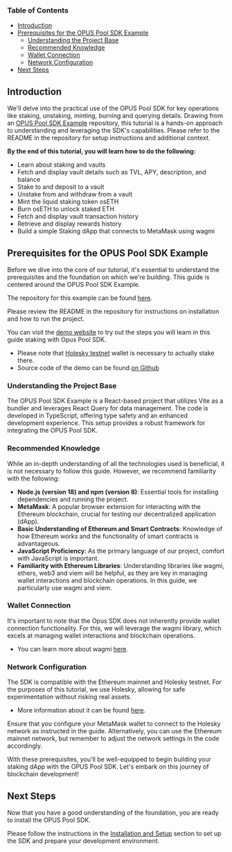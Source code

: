 ### Table of Contents
-   [Introduction](#introduction)
-   [Prerequisites for the OPUS Pool SDK Example](#prerequisites-for-the-opus-pool-sdk-example)
    -   [Understanding the Project Base](#understanding-the-project-base)
    -   [Recommended Knowledge](#recommended-knowledge)
    -   [Wallet Connection](#wallet-connection)
    -   [Network Configuration](#network-configuration)
-   [Next Steps](#next-steps)

## Introduction

We'll delve into the practical use of the OPUS Pool SDK for key operations like staking, unstaking, minting, burning and querying details. Drawing from an [OPUS Pool SDK Example][opus-pool-example] repository, this tutorial is a hands-on approach to understanding and leveraging the SDK's capabilities.
Please refer to the README in the repository for setup instructions and additional context.

**By the end of this tutorial, you will learn how to do the following:**

-   Learn about staking and vaults
-   Fetch and display vault details such as TVL, APY, description, and balance
-   Stake to and deposit to a vault
-   Unstake from and withdraw from a vault
-   Mint the liquid staking token osETH
-   Burn osETH to unlock staked ETH
-   Fetch and display vault transaction history
-   Retrieve and display rewards history
-   Build a simple Staking dApp that connects to MetaMask using wagmi

## Prerequisites for the OPUS Pool SDK Example

Before we dive into the core of our tutorial, it's essential to understand the prerequisites and the foundation on which we're building. This guide is centered around the OPUS Pool SDK Example. 

The repository for this example can be found [here][opus-pool-example]. 

Please review the README in the repository for instructions on installation and how to run the project. 

You can visit the [demo website](https://chorusone.github.io/opus-pool-demo/) to try out the steps you will learn in this guide staking with Opus Pool SDK. 
-   Please note that [Holesky testnet](https://github.com/eth-clients/holesky) wallet is necessary to actually stake there.
-   Source code of the demo can be found [on Github](https://github.com/chorusOne/opus-pool-demo)

### Understanding the Project Base

The OPUS Pool SDK Example is a React-based project that utilizes Vite as a bundler and leverages React Query for data management. The code is developed in TypeScript, offering type safety and an enhanced development experience. This setup provides a robust framework for integrating the OPUS Pool SDK.

### Recommended Knowledge

While an in-depth understanding of all the technologies used is beneficial, it is not necessary to follow this guide. However, we recommend familiarity with the following:

-   **Node.js (version 18) and npm (version 8)**: Essential tools for installing dependencies and running the project.
-   **MetaMask**: A popular browser extension for interacting with the Ethereum blockchain, crucial for testing our decentralized application (dApp).
-   **Basic Understanding of Ethereum and Smart Contracts**: Knowledge of how Ethereum works and the functionality of smart contracts is advantageous.
-   **JavaScript Proficiency**: As the primary language of our project, comfort with JavaScript is important.
-   **Familiarity with Ethereum Libraries**: Understanding libraries like wagmi, ethers, web3 and viem will be helpful, as they are key in managing wallet interactions and blockchain operations. In this guide, we particularly use wagmi and viem.

### Wallet Connection

It's important to note that the Opus SDK does not inherently provide wallet connection functionality. For this, we will leverage the wagmi library, which excels at managing wallet interactions and blockchain operations. 
-   You can learn more about wagmi [here][wagmi].

### Network Configuration

The SDK is compatible with the Ethereum mainnet and Holesky testnet. For the purposes of this tutorial, we use Holesky, allowing for safe experimentation without risking real assets. 
-   More information about it can be found [here][holesky]. 

Ensure that you configure your MetaMask wallet to connect to the Holesky network as instructed in the guide. Alternatively, you can use the Ethereum mainnet network, but remember to adjust the network settings in the code accordingly.

With these prerequisites, you'll be well-equipped to begin building your staking dApp with the OPUS Pool SDK. Let's embark on this journey of blockchain development!

## Next Steps

Now that you have a good understanding of the foundation, you are ready to install the OPUS Pool SDK. 

Please follow the instructions in the [Installation and Setup][installation] section to set up the SDK and prepare your development environment.

[opus-pool-example]: https://github.com/ChorusOne/opus-pool-demo
[wagmi]: https://wagmi.sh
[holesky]: https://github.com/eth-clients/holesky
[installation]: ./1-installation.md
